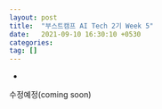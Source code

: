 ```yaml
---
layout: post
title:  "부스트캠프 AI Tech 2기 Week 5"
date:   2021-09-10 16:30:10 +0530
categories: 
tag: []
---
```



-

수정예정(coming soon)